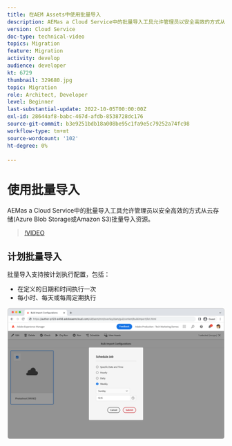 ```yaml
---
title: 在AEM Assets中使用批量导入
description: AEMas a Cloud Service中的批量导入工具允许管理员以安全高效的方式从云存储(Azure Blob Storage或Amazon S3)批量导入资源。
version: Cloud Service
doc-type: technical-video
topics: Migration
feature: Migration
activity: develop
audience: developer
kt: 6729
thumbnail: 329680.jpg
topic: Migration
role: Architect, Developer
level: Beginner
last-substantial-update: 2022-10-05T00:00:00Z
exl-id: 28644af8-babc-467d-afdb-8538728dc176
source-git-commit: b3e9251bdb18a008be95c1fa9e5c79252a74fc98
workflow-type: tm+mt
source-wordcount: '102'
ht-degree: 0%

---
```


# 使用批量导入

AEMas a Cloud Service中的批量导入工具允许管理员以安全高效的方式从云存储(Azure Blob Storage或Amazon S3)批量导入资源。

>[!VIDEO](https://video.tv.adobe.com/v/329680?quality=12&learn=on)

## 计划批量导入

批量导入支持按计划执行配置，包括：

+ 在定义的日期和时间执行一次
+ 每小时、每天或每周定期执行

![批量导入计划](./assets/bulk-import/schedule.png)